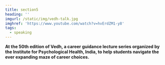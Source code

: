 ```yaml
---
title: section5
heading: ''
imgurl: /static/img/vedh-talk.jpg
imghref: 'https://www.youtube.com/watch?v=hvErdZM1-y8'
tags:
  - speaking
---
```

**At the 50th edition of Vedh, a career guidance lecture series organized by the Institute for Psychological Health, India, to help students navigate the ever expanding maze of career choices.**
